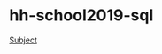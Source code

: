 # hh-school2019-sql
<a href="https://github.com/good88fella/hh-school2019-sql/blob/master/%D0%94%D0%BE%D0%BC%D0%B0%D1%88%D0%BD%D0%B5%D0%B5%20%D0%B7%D0%B0%D0%B4%D0%B0%D0%BD%D0%B8%D0%B5%20%D0%BF%D0%BE%20%D0%BB%D0%B5%D0%BA%D1%86%D0%B8%D0%B8%20%D0%91%D0%B0%D0%B7%D1%8B%20%D0%94%D0%B0%D0%BD%D0%BD%D1%8B%D1%85%20%D0%B8%20SQL.pdf">Subject</a>
